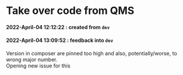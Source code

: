 # Take over code from QMS

#### 2022-April-04 12:12:22 : created from `dev`




#### 2022-April-04 13:09:52 : feedback into `dev`

Version in composer are pinned too high and also, potentially/worse, to wrong major number.  
Opening new issue for this
